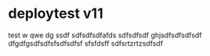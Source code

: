 # deploytest v11
test
w
qwe
dg
ssdf
sdfsdfsdfafds
sdfsdfsdf
ghjsdfsdfsdfsdf
dfgdfgsdfsdfsfsdfsdfsf
sfsfdsff
sdfsrtzrtzsdfsdf
